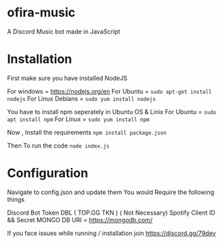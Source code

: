 # ofira-music
A Discord Music bot made in JavaScript

# Installation

First make sure you have installed NodeJS 

For windows = https://nodejs.org/en
For Ubuntu = ```sudo apt-get install nodejs```
For Linux Debians = ```sudo yum install nodejs``` 

You have to install npm seperately in Ubuntu OS & Linix 
For Ubuntu = ```sudo apt install npm```
For Linux = ```sudo yum install npm```  

Now , Install the requirements
```npm install package.json``` 

Then To run the code 
```node index.js``` 

# Configuration 
Navigate to config.json and update them 
You would Require the following things

Discord Bot Token 
DBL ( TOP.GG TKN ) ( Not Necessary) 
Spotify Client ID && Secret 
MONGO DB URI = https://mongodb.com/ 

If you face issues while running / installation join https://discord.gg/79dev
